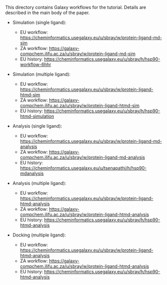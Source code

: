This directory contains Galaxy workflows for the tutorial. Details are described in the main body of the paper.

* Simulation (single ligand):
  * EU workflow: https://cheminformatics.usegalaxy.eu/u/sbray/w/protein-ligand-md-sim
  * ZA workflow: https://galaxy-compchem.ilifu.ac.za/u/sbray/w/protein-ligand-md-sim
  * EU history: https://cheminformatics.usegalaxy.eu/u/sbray/h/hsp90-workflow-6hhr

* Simulation (multiple ligand):
  * EU workflow: https://cheminformatics.usegalaxy.eu/u/sbray/w/protein-ligand-htmd-sim
  * ZA workflow: https://galaxy-compchem.ilifu.ac.za/u/sbray/w/protein-ligand-htmd-sim
  * EU history: https://cheminformatics.usegalaxy.eu/u/sbray/h/hsp90-htmd-simulation

* Analysis (single ligand):
  * EU workflow: https://cheminformatics.usegalaxy.eu/u/sbray/w/protein-ligand-md-analysis
  * ZA workflow: https://galaxy-compchem.ilifu.ac.za/u/sbray/w/protein-ligand-md-analysis
  * EU history: https://cheminformatics.usegalaxy.eu/u/tsenapathi/h/hsp90-mdanalysis

* Analysis (multiple ligand):
  * EU workflow: https://cheminformatics.usegalaxy.eu/u/sbray/w/protein-ligand-htmd-analysis
  * ZA workflow: https://galaxy-compchem.ilifu.ac.za/u/sbray/w/protein-ligand-htmd-analysis
  * EU history: https://cheminformatics.usegalaxy.eu/u/sbray/h/hsp90-htmd-analysis

* Docking  (multiple ligand):
  * EU workflow: https://cheminformatics.usegalaxy.eu/u/sbray/w/protein-ligand-htmd-analysis
  * ZA workflow: https://galaxy-compchem.ilifu.ac.za/u/sbray/w/protein-ligand-htmd-analysis
  * EU history: https://cheminformatics.usegalaxy.eu/u/sbray/h/hsp90-htmd-analysis
